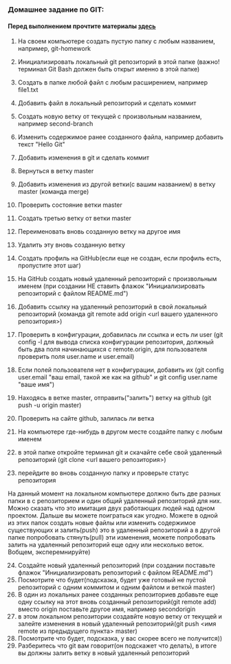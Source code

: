 ### Домашнее задание по GIT:

#### Перед выполнением прочтите материалы [здесь](usefull-links.md)

1. На своем компьютере создать пустую папку с любым названием, например, git-homework
2. Инициализировать локальный git репозиторий в этой папке (важно!терминал Git Bash должен быть открыт именно в этой папке)
3. Создать в папке любой файл с любым расширением, например file1.txt
4. Добавить файл в локальный репозиторий и сделать коммит
5. Создать новую ветку от текущей с произвольным названием, например second-branch
6. Изменить содержимое ранее созданного файла, например добавить текст "Hello Git"
7. Добавить изменения в git и сделать коммит
8. Вернуться в ветку master
9. Добавить изменения из другой ветки(с вашим названием) в ветку master (команда merge)
10. Проверить состояние ветки master
11. Создать третью ветку от ветки master
12. Переименовать вновь созданную ветку на другое имя
13. Удалить эту вновь созданную ветку

14. Создать профиль на GitHub(если еще не создан, если профиль есть, пропустите этот шаг)
15. На GitHub создать новый удаленный репозиторий с произвольным именем
        (при создании НЕ ставить флажок "Инициализировать репозиторий с файлом README.md")
16. Добавить ссылку на удаленный репозиторий в свой локальный репозиторий (команда git remote add origin <url вашего удаленного репозитория>)
17. Проверить в конфигурации, добавилась ли ссылка и есть ли user
(git config -l для вывода списка конфигурации репозитория, должный быть два поля начинающихся с remote.origin,
для пользователя проверить поля user.name и user.email)
18. Если полей пользователя нет в конфигурации, добавить их
        (git config user.email "ваш email, такой же как на github" и git config user.name "ваше имя")
19. Находясь в ветке master, отправить("залить") ветку на github (git push -u origin master)
20. Проверить на сайте github, залилась ли ветка

21. На компьютере где-нибудь в другом месте создайте папку с любым именем
22. в этой папке откройте терминал git и скачайте себе свой удаленный репозиторий (git clone <url вашего репозитория>)
23. перейдите во вновь созданную папку и проверьте статус репозитория

На данный момент на локальном компьютере должно быть две разных папки в с репозиторием и один общий удаленный репозиторий для них. Можно сказать что это имитация двух работающих людей над одном проектом. Дальше вы можете поиграться как угодно. Можете в одной из этих папок создать новые файлы или изменить содержимое существующих и залить(push) это в удаленный репозиторий а в другой папке попробовать стянуть(pull) эти изменения, можете попробовать залить на удаленный репозиторий еще одну или несколько веток. Вобщем, эксперемнируйте)

24. Создайте новый удаленный репозиторий (при создании поставьте флажок "Инициализировать репозиторий с файлом README.md")
25. Посмотрите что будет(подсказка, будет уже готовый не пустой репозиторий с одним коммитом и одним файлом и веткой master)
26. В один из локальных ранее созданных репозиториев добавьте еще одну ссылку на этот вновь созданный репозиторий(git remote add) вместо origin поставьте другое имя, например secondorigin
27. в этом локальном репозитории создавйте новую ветку от текущей и залейте изменения в новый удаленный репозиторий(git push <имя remote из предыдущего пункта> master)
28. Посмотрите что будет, подсказка, у вас скорее всего не получится))
29. Разберитесь что git вам говорит(он подскажет что делать), 
в итоге вы должны залить ветку в новый удаленный репозиторий
